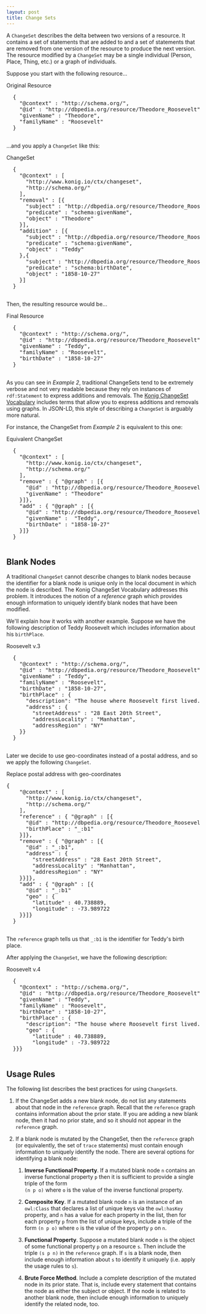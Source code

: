 ```yaml
---
layout: post
title: Change Sets
---
```


A `ChangeSet` describes the delta between two versions of a resource.  It contains a set of statements 
that are added to and a set of statements that are removed from one version of the resource to produce the 
next version.  The resource modified by a `ChangeSet` may be a single individual (Person, 
Place, Thing, etc.) or a graph of individuals.

Suppose you start with the following resource...
<div class="example">
	<div class="example-title">Original Resource</div>
	<pre class="json">
  {
    "@context" : "http://schema.org/",
    "@id" : "http://dbpedia.org/resource/Theodore_Roosevelt",
    "givenName" : "Theodore",
    "familyName" : "Roosevelt"
  }
	</pre>
</div>

...and you apply a `ChangeSet` like this:

<div class="example">
  <div class="example-title">ChangeSet</div>
  <pre class="json">
  {
    "@context" : [
      "http://www.konig.io/ctx/changeset",
      "http://schema.org/"
    ],
    "removal" : [{
      "subject" : "http://dbpedia.org/resource/Theodore_Roosevelt",
      "predicate" : "schema:givenName",
      "object" : "Theodore"
    }],
    "addition" : [{
      "subject" : "http://dbpedia.org/resource/Theodore_Roosevelt",
      "predicate" : "schema:givenName",
      "object" : "Teddy"
    },{
      "subject" : "http://dbpedia.org/resource/Theodore_Roosevelt",
      "predicate" : "schema:birthDate",
      "object" : "1858-10-27"
    }]
  }
  </pre>
</div>

Then, the resulting resource would be...

<div class="example">
  <div class="example-title">Final Resource</div>
  <pre class="json">
  {
    "@context" : "http://schema.org/",
    "@id" : "http://dbpedia.org/resource/Theodore_Roosevelt",
    "givenName" : "Teddy",
    "familyName" : "Roosevelt",
    "birthDate" : "1858-10-27"
  }
  </pre>
</div>

As you can see in *Example 2*, traditional ChangeSets tend to be extremely verbose and not very
readable because they rely on instances of `rdf:Statement` to express additions and 
removals.  The [Konig ChangeSet Vocabulary](http://www.konig.io/ns/kcs/) includes terms that allow you to express 
additions and removals using graphs.  In JSON-LD, this style of describing a `ChangeSet` is
arguably more natural. 

For instance, the ChangeSet from *Example 2* is equivalent to this one:

<div class="example">
  <div class="example-title">Equivalent ChangeSet</div>
  <pre class="json">
  {
    "@context" : [
      "http://www.konig.io/ctx/changeset",
      "http://schema.org/"
    ],
    "remove" : { "@graph" : [{
      "@id" : "http://dbpedia.org/resource/Theodore_Roosevelt",
      "givenName" : "Theodore"
    }]},
    "add" : { "@graph" : [{
      "@id" : "http://dbpedia.org/resource/Theodore_Roosevelt",
      "givenName" :  "Teddy",
      "birthDate" : "1858-10-27"
    }]}
  }
  </pre>
</div>

## Blank Nodes

A traditional `ChangeSet` cannot describe changes to blank nodes because the identifier for a blank 
node is unique only in the local document in which the node is described.  The Konig ChangeSet 
Vocabulary addresses this problem.  It introduces the notion of a *reference* graph which provides 
enough information to uniquely identify blank nodes that have been modified.

We'll explain how it works with another example.  Suppose we have the following description of
Teddy Roosevelt which includes information about his `birthPlace`.

<div class="example">
  <div class="example-title">Roosevelt v.3</div>
  <pre class="json">
  {
    "@context" : "http://schema.org/",
    "@id" : "http://dbpedia.org/resource/Theodore_Roosevelt",
    "givenName" : "Teddy",
    "familyName" : "Roosevelt",
    "birthDate" : "1858-10-27",
    "birthPlace" : {
      "description": "The house where Roosevelt first lived.",
      "address" : {
        "streetAddress" : "28 East 20th Street",
        "addressLocality" : "Manhattan",
        "addressRegion" : "NY"
    }}
  }
  </pre>
</div>

Later we decide to use geo-coordinates instead of a postal address,
and so we apply the following `ChangeSet`.


<div class="example">
  <div class="example-title">Replace postal address with geo-coordinates</div>
  <pre class="json">{
    "@context" : [
      "http://www.konig.io/ctx/changeset",
      "http://schema.org/"
    ],
    "reference" : { "@graph" : [{
      "@id" : "http://dbpedia.org/resource/Theodore_Roosevelt",
      "birthPlace" : "_:b1"
    }]},
    "remove" : { "@graph" : [{
      "@id" : "_:b1",
      "address" : {
        "streetAddress" : "28 East 20th Street",
        "addressLocality" : "Manhattan",
        "addressRegion" : "NY"
    }}]},
    "add" : { "@graph" : [{
      "@id" : "_:b1"
      "geo" : {
        "latitude" : 40.738889,
        "longitude" : -73.989722
    }}]}
  }
  </pre>
</div>

The `reference` graph tells us that `_:b1` is the identifier for Teddy's 
birth place.

After applying the `ChangeSet`, we have the following description:

<div class="example">
  <div class="example-title">Roosevelt v.4</div>
  <pre class="json">
  {
    "@context" : "http://schema.org/",
    "@id" : "http://dbpedia.org/resource/Theodore_Roosevelt",
    "givenName" : "Teddy",
    "familyName" : "Roosevelt",
    "birthDate" : "1858-10-27",
    "birthPlace" : {
      "description": "The house where Roosevelt first lived.",
      "geo" : {
        "latitude" : 40.738889,
        "longitude" : -73.989722
  }}}
  </pre>
</div>

## Usage Rules

The following list describes the best practices for using `ChangeSet`s.
  
1. If the ChangeSet adds a new blank node, do not list any statements about that node in the `reference` graph.
  Recall that the `reference` graph contains information about the prior state. If you are
  adding a new blank node, then it had no prior state, and so it should not appear in the 
  `reference` graph.
  
2. If a blank node is mutated by the ChangeSet, then the `reference` graph (or equivalently,
   the set of `trace` statements) must contain enough information to uniquely identify the node.  There are several
   options for identifying a blank node:
      
   1. **Inverse Functional Property**.  If a mutated blank node `n` contains an inverse functional property
      `p` then it is sufficient to provide a single triple of the form <br> `(n p o)` where `o`
      is the value of the inverse functional property.
      
   2. **Composite Key**.  If a mutated blank node `n` is an instance of an `owl:Class` that declares a
      list of unique keys via the `owl:hasKey` property, and `n` has a value for each property in the
      list, then for each property `p` from the list of unique keys, include a triple of the form
      `(n p o)` where `o` is the value of the property `p` on `n`.
      
   3. **Functional Property**.  Suppose a mutated blank node `n` is the object of some functional property `p` 
      on a resource `s`.  Then include the triple `(s p n)` in the `reference` graph.  If `s` is
      a blank node, then include enough information about `s` to identify it uniquely (i.e. apply the
      usage rules to `s`).
      
   4. **Brute Force Method**. Include a complete description of the mutated node in its prior state.
      That is, include every statement that contains the node as either the subject or object.
      If the node is related to another blank node, then include enough information to 
      uniquely identify the related node, too.  


